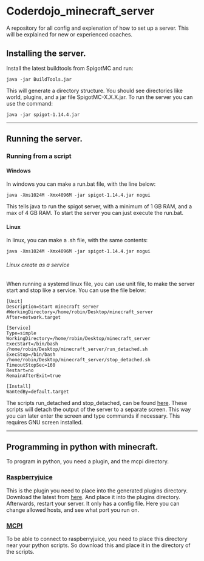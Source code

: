 # Coderdojo_minecraft_server
A repository for all config and explenation of how to set up a server. This will be explained for new or experienced coaches.

## Installing the server.
Install the latest buildtools from SpigotMC and run:
```
java -jar BuildTools.jar
```
This will generate a directory structure. You should see directories like world, plugins, and a jar file SpigotMC-X.X.X.jar. To run the server you can use the command:
```
java -jar spigot-1.14.4.jar
```
--------------------------------------
## Running the server.
### Running from a script
#### Windows
In windows you can make a run.bat file, with the line below:
```
java -Xms1024M -Xmx4096M -jar spigot-1.14.4.jar nogui
```
This tells java to run the spigot server, with a minimum of 1 GB RAM, and a max of 4 GB RAM. To start the server you can just execute the run.bat.
#### Linux
In linux, you can make a .sh file, with the same contents:
```
java -Xms1024M -Xmx4096M -jar spigot-1.14.4.jar nogui
```
###### Linux create as a service
When running a systemd linux file, you can use unit file, to make the server start and stop like a service. You can use the file below:
```
[Unit]
Description=Start minecraft server
#WorkingDirectory=/home/robin/Desktop/minecraft_server
After=network.target

[Service]
Type=simple
WorkingDirectory=/home/robin/Desktop/minecraft_server
ExecStart=/bin/bash /home/robin/Desktop/minecraft_server/run_detached.sh
ExecStop=/bin/bash /home/robin/Desktop/minecraft_server/stop_detached.sh
TimeoutStopSec=160
Restart=no
RemainAfterExit=true

[Install]
WantedBy=default.target
```
The scripts run_detached and stop_detached, can be found [here](Server/scripts). These scripts will detach the output of the server to a separate screen. This way you can later enter the screen and type commands if necessary. This requires GNU screen installed.

------------------------------------------------------------
## Programming in python with minecraft.
To program in python, you need a plugin, and the mcpi directory.
### [Raspberryjuice](https://github.com/zhuowei/RaspberryJuice)
This is the plugin you need to place into the generated plugins directory. Download the latest from [here](https://github.com/zhuowei/RaspberryJuice/tree/master/jars). And place it into the plugins directory. Afterwards, restart your server.
It only has a config file. Here you can change allowed hosts, and see what port you run on. 

### [MCPI](https://github.com/zhuowei/RaspberryJuice/tree/master/src/main/resources/mcpi/api/python/modded/mcpi)
To be able to connect to raspberryjuice, you need to place this directory near your python scripts. So download this and place it in the directory of the scripts.



